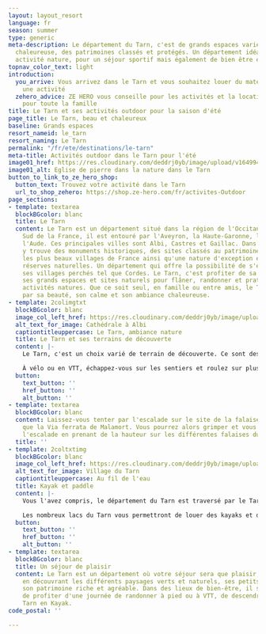 ```yaml
---
layout: layout_resort
language: fr
season: summer
type: generic
meta-description: Le département du Tarn, c'est de grands espaces variées, une population
  chaleureuse, des patrimoines classés et protégés. Un département idéal pour les
  activité nature, pour un séjour sportif mais également de bien être et de détente.
topnav_color_text: light
introduction:
  you_arrive: Vous arrivez dans le Tarn et vous souhaitez louer du matériel ou trouver
    une activité
  zehero_advice: ZE HERO vous conseille pour les activités et la location des équipements
    pour toute la famille
title: Le Tarn et ses activités outdoor pour la saison d'été
page_title: Le Tarn, beau et chaleureux
baseline: Grands espaces
resort_nameid: le_tarn
resort_naming: Le Tarn
permalink: "/fr/ete/destinations/le-tarn"
meta-title: Activités outdoor dans le Tarn pour l'été
image01_href: https://res.cloudinary.com/deddrj0yb/image/upload/v1649941397/website/resorts/Tarn/chapel-6548687_1920.jpg
image01_alt: Eglise de pierre dans la nature dans le Tarn
button_to_link_to_ze_hero_shop:
  button_text: Trouvez votre activité dans le Tarn
  url_to_shop_zehero: https://shop.ze-hero.com/fr/activites-Outdoor
page_sections:
- template: textarea
  blockBGcolor: blanc
  title: Le Tarn
  content: Le Tarn est un département situé dans la région de l'Occitanie. Situé au
    Sud de la France, il est entouré par l'Aveyron, la Haute-Garonne, l'Hérault et
    l'Aude. Ces principales villes sont Albi, Castres et Gaillac. Dans le Tarn, on
    y trouve des monuments historiques, des sites classés au patrimoine de l'UNESCO,
    les plus beaux villages de France ainsi qu'une nature d'exception et de grandes
    réserves naturelles. Un département qui offre la possibilité de s'évader. Découvrez
    ses villages perchés tel que Cordes. Le Tarn, c'est profiter de sa rivière, de
    ses grands espaces et sites naturels pour flâner, randonner et pratiquer diverses
    activités natures. Que ce soit seul, en famille ou entre amis, le Tarn vous s'émerveillera
    par sa beauté, son calme et son ambiance chaleureuse.
- template: 2colimgtxt
  blockBGcolor: blanc
  image_col_left_href: https://res.cloudinary.com/deddrj0yb/image/upload/v1649941457/website/resorts/Tarn/daniel-photographie-j1rC2NQGm84-unsplash.jpg
  alt_text_for_image: Cathédrale à Albi
  captiontitleuppercase: Le Tarn, ambiance nature
  title: Le Tarn et ses terrains de découverte
  content: |-
    Le Tarn, c'est un choix varié de terrain de découverte. Ce sont des espaces ruraux, forestiers et naturels pour le plaisir de tous. Vous trouverez divers sites naturels tels que la montagne noire, les cascades d'Arifat, le Sentier de Las Planque, les Rocs de Crémaussel du Sidobre, la Capelette à Dourgne (ci-contre en photo). Vous découvrirez aussi le parc régional naturel du Haut-Langedoc avec sa faune, sa flore riche et préservé. Entre ses lacs et ses grands espaces, vous pourrez randonner et découvrir ces paysages, son histoire et son patrimoine. La randonnée vous permettra de découvrir le cœur de ce département, de marcher dans l'histoire. Partez également sur le chemin de St Jacques de Compostelle et marcher plusieurs jours sur les traces de ce pèlerinage.

    À vélo ou en VTT, échappez-vous sur les sentiers et roulez sur plus de 2000 km de sentiers dédiées à la pratique du VTT. Une destination prisée par les amateurs de VTT. Avec de nombreuses écoles de VTT, vous pourrez avec guide partir sur des circuits, vous faisant découvrir les lieux et vivre un moment sportif et sensationnel. Vous découvrirez de nombreux circuits. Le vélo de route sera également une activité idéale pour rouler et découvrir les gorges du Tarn, ainsi que les différents villages et villes pittoresques du Tar.
  button:
    text_button: ''
    href_button: ''
    alt_button: ''
- template: textarea
  blockBGcolor: blanc
  content: Laissez-vous tenter par l'escalade sur le site de la falaise du Vic ainsi
    que la Via ferrata de Malamort. Vous pourrez alors grimper et vous s'initier à
    l'escalade en prenant de la hauteur sur les différentes falaises du Tarn.
  title: ''
- template: 2coltxtimg
  blockBGcolor: blanc
  image_col_left_href: https://res.cloudinary.com/deddrj0yb/image/upload/v1649941482/website/resorts/Tarn/pexels-erica-%E3%82%A8%E3%83%AA%E3%82%AB-7929679.jpg
  alt_text_for_image: Village du Tarn
  captiontitleuppercase: Au fil de l'eau
  title: Kayak et paddle
  content: |-
    Vous l'avez compris, le département du Tarn est traversé par le Tarn. Vous pourrez alors trouver de nombreuses activités d'eau vives qui vous permettent alors de randonner et de découvrir ces lieux tout comme de vivre des sensations fortes et de partage. Vous retrouverez de nombreuses écoles de canoë-kayak le long du Tarn. Vous pourrez également en pratiquer dans les gorges de l'Aveyron. Randonnez en paddle avec toute la famille pour un moment agréable dans un environnement naturel.

    Les nombreux lacs du Tarn vous permettront de louer des kayaks et des paddles afin de partir randonner et pagayer pour en découvrir chaque recoin. Vous pourrez découvrir également la planche à voile lorsque le vent le permettra et vous initier à ce sport qui demande deux éléments : l'eau et l'air.
  button:
    text_button: ''
    href_button: ''
    alt_button: ''
- template: textarea
  blockBGcolor: blanc
  title: Un séjour de plaisir
  content: Le Tarn est un département où votre séjour sera que plaisir, allez flâner
    en découvrant les différents paysages verts et naturels, ses petits villages,
    son patrimoine riche et agréable. Dans des lieux de bien-être, il sera alors agréable
    de profiter d'une journée de randonner à pied ou à VTT, de descendre le long du
    Tarn en Kayak.
code_postal: ''

---
```

